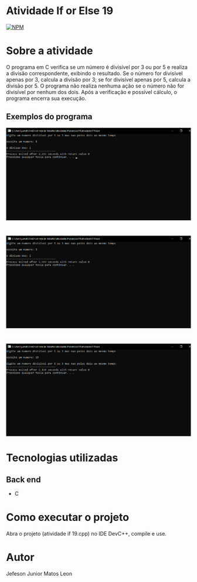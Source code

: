 # Atividade If or Else 19
[![NPM](https://img.shields.io/npm/l/react)](https://github.com/devsuperior/sds1-wmazoni/blob/master/LICENSE) 

# Sobre a atividade

 O programa em C verifica se um número é divisível por 3 ou por 5 e realiza a divisão correspondente, exibindo o resultado. Se o número for divisível apenas por 3, calcula a divisão por 3; se for divisível apenas por 5, calcula a divisão por 5. O programa não realiza nenhuma ação se o número não for divisível por nenhum dos dois. Após a verificação e possível cálculo, o programa encerra sua execução.
 
## Exemplos do programa
![EXEMPLO 1º MAIOR](https://github.com/jjuniorleon/IF19/blob/main/assets/if_19_exp_1.png)
#
![EXEMPLO 2º MAIOR](https://github.com/jjuniorleon/IF19/blob/main/assets/if_19_exp_2.png)
#
![EXEMPLO 3º MAIOR](https://github.com/jjuniorleon/IF19/blob/main/assets/if_19_exp_3.png)

# Tecnologias utilizadas
## Back end
- C

# Como executar o projeto

Abra o projeto (atividade if 19.cpp) no IDE DevC++, compile e use.

# Autor

Jefeson Junior Matos Leon
